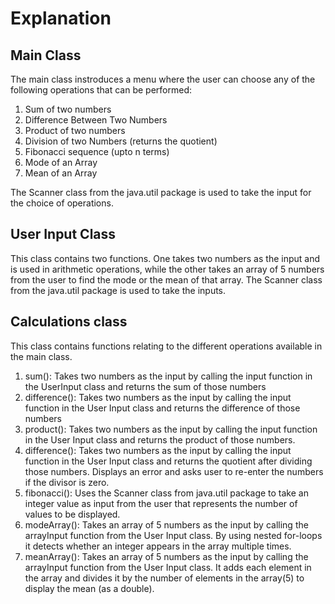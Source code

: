 # Explanation

## Main Class
The main class instroduces a menu where the user can choose any of the following operations that can be performed:
1. Sum of two numbers
2. Difference Between Two Numbers
3. Product of two numbers
4. Division of two Numbers (returns the quotient)
5. Fibonacci sequence (upto n terms)
6. Mode of an Array
7. Mean of an Array

The Scanner class from the java.util package is used to take the input for the choice of operations.

## User Input Class
This class contains two functions. One takes two numbers as the input and is used in arithmetic operations, while the other takes an array of 5 numbers from the user to find the mode or the mean of that array.
The Scanner class from the java.util package is used to take the inputs.

## Calculations class
This class contains functions relating to the different operations available in the main class.
1. sum(): Takes two numbers as the input by calling the input function in the UserInput class and returns the sum of those numbers
2. difference(): Takes two numbers as the input by calling the input function in the User Input class and returns the difference of those numbers
3. product(): Takes two numbers as the input by calling the input function in the User Input class and returns the product of those numbers.
4. difference(): Takes two numbers as the input by calling the input function in the User Input class and returns the quotient after dividing those numbers. Displays an error and asks user to re-enter the numbers if the divisor is zero.
5. fibonacci(): Uses the Scanner class from java.util package to take an integer value as input from the user that represents the number of values to be displayed.
6. modeArray(): Takes an array of 5 numbers as the input by calling the arrayInput function from the User Input class. By using nested for-loops it detects whether an integer appears in the array multiple times.
7. meanArray(): Takes an array of 5 numbers as the input by calling the arrayInput function from the User Input class. It adds each element in the array and divides it by the number of elements in the array(5) to display the mean (as a double).
